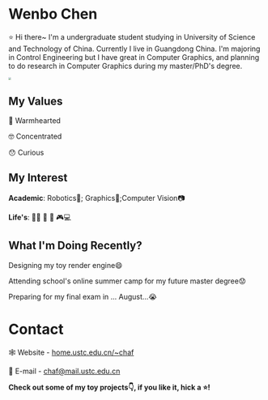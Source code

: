 # Wenbo Chen

:star: Hi there~ I'm a undergraduate student studying in University of Science and Technology of China. Currently I live in Guangdong China. I'm majoring in Control Engineering but I have great in Computer Graphics, and planning to do research in Computer Graphics during my master/PhD's degree.



<img src="https://pic4.zhimg.com/50/v2-dadfe476ba680aa5d06ad2a3b66cabdd_hd.webp?source=1940ef5c" style="zoom:33%;" />

## My Values

:green_heart: Warmhearted

:nerd_face: Concentrated

:hushed: Curious

## My Interest

**Academic**: Robotics:robot:; Graphics:small_red_triangle:;Computer Vision:camera: 

**Life's**: :swimming_man: :ping_pong: :movie_camera: :video_game::computer:

## What I'm Doing Recently?

Designing my toy render engine:smile:

Attending school's online summer camp for my future master degree:worried:

Preparing for my final exam in ... August...:sob:

# Contact

:spider_web: Website - [home.ustc.edu.cn/~chaf](http://home.ustc.edu.cn/~chaf)

:e-mail: E-mail - [chaf@mail.ustc.edu.cn](mailto:chaf@mail.ustc.edu.cn) 

**Check out some of my toy projects:point_down:, if you like it, hick a :star:!**